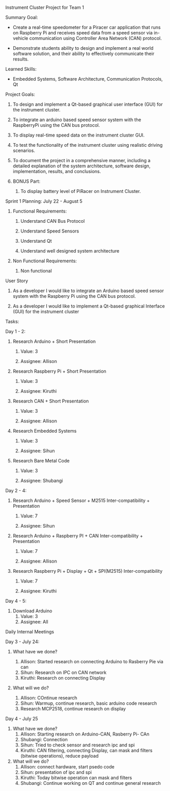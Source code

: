 Instrument Cluster Project for Team 1

Summary Goal:

-   Create a real-time speedometer for a Piracer car application that
    runs on Raspberry Pi and receives speed data from a speed sensor via
    in-vehicle communication using Controller Area Network (CAN)
    protocol.

-   Demonstrate students ability to design and implement a real world
    software solution, and their ability to effectively communicate
    their results.

Learned Skills:

-   Embedded Systems, Software Architecture, Communication Protocols, Qt

Project Goals:

1.  To design and implement a Qt-based graphical user interface (GUI) for the instrument cluster.

2.  To integrate an arduino based speed sensor system with the RaspberryPi using the CAN bus protocol.

3.  To display real-time speed data on the instrument cluster GUI.

4.  To test the functionality of the instrument cluster using realistic driving scenarios.

5.  To document the project in a comprehensive manner, including a detailed explanation of the system architecture, software design, implementation, results, and conclusions.

6.  BONUS Part:

    1.  To display battery level of PiRacer on Instrument Cluster.

Sprint 1 Planning: July 22 - August 5

1.  Functional Requirements:

    1.  Understand CAN Bus Protocol

    2.  Understand Speed Sensors

    3.  Understand Qt

    4.  Understand well designed system architecture

2.  Non Functional Requirements:

    1.  Non functional

User Story

1.  As a developer I would like to integrate an Arduino based speed
    sensor system with the Raspberry Pi using the CAN bus protocol.

2.  As a developer I would like to implement a Qt-based graphical
    Interface (GUI) for the instrument cluster

Tasks:

Day 1 - 2:

1.  Research Arduino + Short Presentation

    1.  Value: 3

    2.  Assignee: Allison

2.  Research Raspberry Pi + Short Presentation

    1.  Value: 3

    2.  Assignee: Kiruthi

3.  Research CAN + Short Presentation

    1.  Value: 3

    2.  Assignee: Allison

4.  Research Embedded Systems

    1.  Value: 3

    2.  Assignee: Sihun

5.  Research Bare Metal Code

    1.  Value: 3

    2.  Assignee: Shubangi

Day 2 - 4:

1.  Research Arduino + Speed Sensor + M2515 Inter-compatibility +
    Presentation

    1.  Value: 7

    2.  Assignee: Sihun

2.  Research Arduino + Raspberry PI + CAN Inter-compatibility +
    Presentation

    1.  Value: 7

    2.  Assignee: Allison

3.  Research Raspberry Pi + Display + Qt + SPI(M2515)
    Inter-compatibility

    1.  Value: 7

    2.  Assignee: Kiruthi

Day 4 - 5:
1. Download Arduino
	1. Value: 3
	2. Assignee: All

Daily Internal Meetings

Day 3 - July 24:

1.  What have we done?

    1. Allison: Started research on connecting Arduino to Rasberry Pie via can
    2. Sihun: Research on IPC on CAN network
    3. Kiruthi: Research on connecting Display

1.  What will we do?

    1. Allison: COntinue research
    2. Sihun: Warmup, continue research, basic arduino code research
    3. Research MCP2518, continue research on display

Day 4 - July 25

1. What have we done?
    1. Allison: Starting research on Arduino-CAN, Rasberry Pi- CAn
    2. Shubangi: Connection
    3. Sihun: Tried to check sensor and research ipc and spi
    4. Kiruthi: CAN filtering, connecting Display, can mask and filters (bitwise operations), reduce payload
2. What will we do?
    1. Allison: connect hardware, start psedo code 
    2. Sihun: presentation of ipc and spi
    3. Kiruthi: Today bitwise operation can mask and filters 
    4. Shubangi: Continue working on QT and continue general research 

